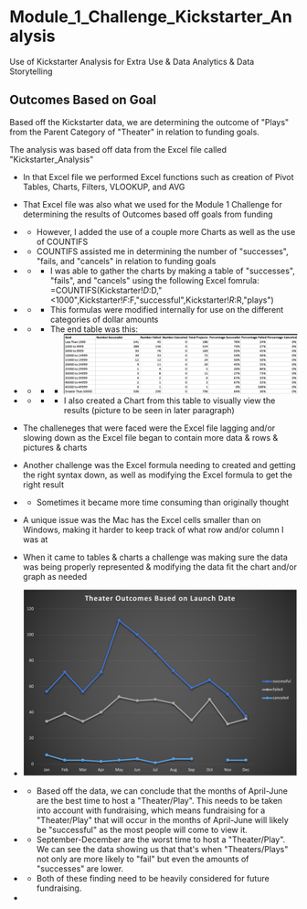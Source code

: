 # Module_1_Challenge_Kickstarter_Analysis
Use of Kickstarter Analysis for Extra Use &amp; Data Analytics &amp; Data Storytelling

## Outcomes Based on Goal

Based off the Kickstarter data, we are determining the outcome of "Plays" from the Parent Category of "Theater" in relation to funding goals.

The analysis was based off data from the Excel file called "Kickstarter_Analysis"
* In that Excel file we performed Excel functions such as creation of Pivot Tables, Charts, Filters, VLOOKUP, and AVG
* That Excel file was also what we used for the Module 1 Challenge for determining the results of Outcomes based off goals from funding
* * However, I added the use of a couple more Charts as well as the use of COUNTIFS
* * COUNTIFS assisted me in determining the number of "successes", "fails, and "cancels" in relation to funding goals
* * * I was able to gather the charts by making a table of "successes", "fails", and "cancels" using the following Excel fomrula: =COUNTIFS(Kickstarter!$D:$D,"<1000",Kickstarter!$F:$F,"successful",Kickstarter!$R:$R,"plays")
* * * This formulas were modified internally for use on the different categories of dollar amounts
* * * The end table was this:
* * * * ![](Outcomes_vs_Goals_Table.png)
* * * * I also created a Chart from this table to visually view the results (picture to be seen in later paragraph)
* The challeneges that were faced were the Excel file lagging and/or slowing down as the Excel file began to contain more data & rows & pictures & charts
* Another challenge was the Excel formula needing to created and getting the right syntax down, as well as modifying the Excel formula to get the right result
* * Sometimes it became more time consuming than originally thought
* A unique issue was the Mac has the Excel cells smaller than on Windows, making it harder to keep track of what row and/or column I was at
* When it came to tables & charts a challenge was making sure the data was being properly represented & modifying the data fit the chart and/or graph as needed

* ![](Theater_Outcomes_vs_Launch.png)
* * Based off the data, we can conclude that the months of April-June are the best time to host a "Theater/Play". This needs to be taken into account with fundraising, which means fundraising for a "Theater/Play" that will occur in the months of April-June will likely be "successful" as the most people will come to view it.
* * September-December are the worst time to host a "Theater/Play". We can see the data showing us that that's when "Theaters/Plays" not only are more likely to "fail" but even the amounts of "successes" are lower.
* * Both of these finding need to be heavily considered for future fundraising.
* 
